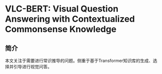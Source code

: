 # VLC-BERT: Visual Question Answering with Contextualized Commonsense Knowledge

## 简介

本文关注于需要进行常识推导的问题。侧重于基于Transformer知识库的生成、选择并引导进行视觉问答。
